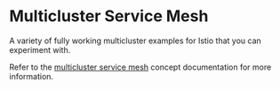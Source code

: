 # Multicluster Service Mesh

A variety of fully working multicluster examples for Istio that you can experiment with.

Refer to the [multicluster service mesh](https://istio.io/docs/concepts/multicluster-deployments/) concept documentation for more information.

